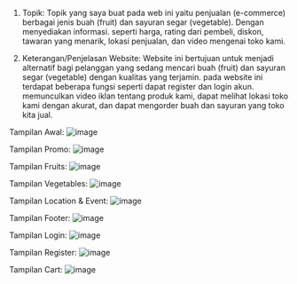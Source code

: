 1. Topik: Topik yang saya buat pada web ini yaitu penjualan (e-commerce) berbagai jenis buah (fruit) dan sayuran segar (vegetable). Dengan menyediakan informasi. seperti harga, rating dari pembeli, diskon, tawaran yang menarik, lokasi penjualan, dan video mengenai toko kami.

2. Keterangan/Penjelasan Website: Website ini bertujuan untuk menjadi alternatif bagi pelanggan yang sedang mencari buah (fruit) dan sayuran segar (vegetable) dengan kualitas yang terjamin. pada website ini terdapat beberapa fungsi seperti dapat register dan login akun. memunculkan video iklan tentang produk kami, dapat melihat lokasi toko kami dengan akurat, dan dapat mengorder buah dan sayuran yang toko kita jual.


Tampilan Awal:
![image](https://github.com/user-attachments/assets/0481d511-d236-47f5-8452-c438bcd512ad)

Tampilan Promo:
![image](https://github.com/user-attachments/assets/a234a911-8e03-4584-801a-632ea3706d47)

Tampilan Fruits:
![image](https://github.com/user-attachments/assets/4d2f2762-096d-47f3-8cd6-74f1ef79abe7)

Tampilan Vegetables:
![image](https://github.com/user-attachments/assets/5f23611b-3c95-4f40-8153-58611e4eaca1)

Tampilan Location & Event:
![image](https://github.com/user-attachments/assets/4b2e120e-2ec5-4e83-906c-8e42796a9480)

Tampilan Footer:
![image](https://github.com/user-attachments/assets/3ef30050-562a-4c4c-8cc4-00e329b6da45)

Tampilan Login:
![image](https://github.com/user-attachments/assets/83a8e129-9418-4b41-bf64-51ddc1a7864f)

Tampilan Register:
![image](https://github.com/user-attachments/assets/653eb7f3-a79c-4337-a2b3-3db4d329437e)

Tampilan Cart:
![image](https://github.com/user-attachments/assets/ab9a36c3-25cb-44ea-a8ff-f8d87011b7e1)
